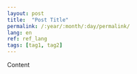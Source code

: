 ```yaml
---
layout: post
title:  "Post Title"
permalink: /:year/:month/:day/permalink/
lang: en
ref: ref_lang
tags: [tag1, tag2]
---
```


Content

